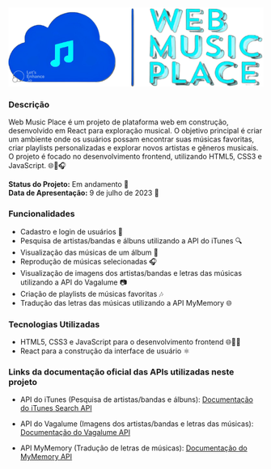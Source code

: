 
<img src='https://github.com/vinicius-virgilli/web-music-place/blob/main/src/imagens/logoDarkTheme.png' alt='logo do web music place'/>

### Descrição
Web Music Place é um projeto de plataforma web em construção, desenvolvido em React para exploração musical. O objetivo principal é criar um ambiente onde os usuários possam encontrar suas músicas favoritas, criar playlists personalizadas e explorar novos artistas e gêneros musicais. O projeto é focado no desenvolvimento frontend, utilizando HTML5, CSS3 e JavaScript. 🌐🎵🎧

**Status do Projeto:** Em andamento 🚧
<br>
**Data de Apresentação:** 9 de julho de 2023 📅

### Funcionalidades

- Cadastro e login de usuários 🔐
- Pesquisa de artistas/bandas e álbuns utilizando a API do iTunes 🔍
- Visualização das músicas de um álbum 🎵
- Reprodução de músicas selecionadas 🎧
- Visualização de imagens dos artistas/bandas e letras das músicas utilizando a API do Vagalume 📷
- Criação de playlists de músicas favoritas 🎶
- Tradução das letras das músicas utilizando a API MyMemory 🌐

### Tecnologias Utilizadas

- HTML5, CSS3 e JavaScript para o desenvolvimento frontend 🌐🎨🔧
- React para a construção da interface de usuário ⚛️

### Links da documentação oficial das APIs utilizadas neste projeto

- API do iTunes (Pesquisa de artistas/bandas e álbuns): [Documentação do iTunes Search API](https://developer.apple.com/documentation/applemusicapi)

- API do Vagalume (Imagens dos artistas/bandas e letras das músicas): [Documentação do Vagalume API](https://api.vagalume.com.br/docs/)

- API MyMemory (Tradução de letras de músicas): [Documentação do MyMemory API](https://mymemory.translated.net/doc/spec.php)
